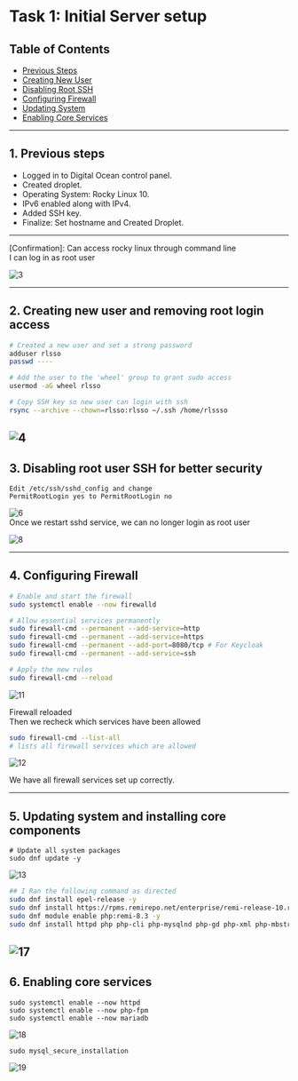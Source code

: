 # Task 1: Initial Server setup

## Table of Contents
- [Previous Steps](#previous-steps)
- [Creating New User](#creating-new-user-and-removing-root-login-access)
- [Disabling Root SSH](#disabling-root-user-ssh-for-better-security)
- [Configuring Firewall](#configuring-firewall)
- [Updating System](#updating-system-and-installing-core-components)
- [Enabling Core Services](#enabling-core-services)


---
## 1. Previous steps

- Logged in to Digital Ocean control panel.
- Created droplet.
- Operating System: Rocky Linux 10.
- IPv6 enabled along with IPv4.  
- Added SSH key. 
- Finalize: Set hostname and Created Droplet.  

---  

[Confirmation]: Can access rocky linux through command line    
I can log in as root user  

![3](./images/1/3.jpg)  

---
## 2. Creating new user and removing root login access

``` bash
# Created a new user and set a strong password
adduser rlsso
passwd ----

# Add the user to the 'wheel' group to grant sudo access
usermod -aG wheel rlsso

# Copy SSH key so new user can login with ssh
rsync --archive --chown=rlsso:rlsso ~/.ssh /home/rlssso
```

![4](./images/1/4.jpg)
---

## 3. Disabling root user SSH for better security
```
Edit /etc/ssh/sshd_config and change  
PermitRootLogin yes to PermitRootLogin no
```
![6](./images/1/6.jpg)  
Once we restart sshd service, we can no longer login as root user

![8](./images/1/8.jpg)

---  
  
## 4. Configuring Firewall

```bash
# Enable and start the firewall
sudo systemctl enable --now firewalld

# Allow essential services permanently
sudo firewall-cmd --permanent --add-service=http
sudo firewall-cmd --permanent --add-service=https
sudo firewall-cmd --permanent --add-port=8080/tcp # For Keycloak
sudo firewall-cmd --permanent --add-service=ssh

# Apply the new rules
sudo firewall-cmd --reload
```
![11](./images/1/11.jpg)  

Firewall reloaded  
Then we recheck which services have been allowed
```bash
sudo firewall-cmd --list-all
# lists all firewall services which are allowed
```

![12](./images/1/12.jpg)  

We have all firewall services set up correctly.

---

## 5. Updating system and installing core components
```
# Update all system packages
sudo dnf update -y
```
![13](./images/1/13.jpg)

```bash
## I Ran the following command as directed
sudo dnf install epel-release -y
sudo dnf install https://rpms.remirepo.net/enterprise/remi-release-10.rpm -y
sudo dnf module enable php:remi-8.3 -y
sudo dnf install httpd php php-cli php-mysqlnd php-gd php-xml php-mbstring php-json php-fpm mariadb-server python3 python3-pip unzip wget -y
```
![17](./images/1/17.jpg)
---

## 6. Enabling core services
```
sudo systemctl enable --now httpd
sudo systemctl enable --now php-fpm
sudo systemctl enable --now mariadb
```
![18](./images/1/18.jpg)
```
sudo mysql_secure_installation
```
![19](./images/1/19.jpg)
